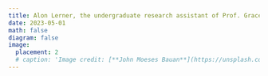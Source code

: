 ```yaml
---
title: Alon Lerner, the undergraduate research assistant of Prof. Grace Wang, graduated in May and joined Bank of America.
date: 2023-05-01
math: false
diagram: false
image:
  placement: 2
  # caption: 'Image credit: [**John Moeses Bauan**](https://unsplash.com/photos/OGZtQF8iC0g)'
---
```

<!-- # [Alon Lerner, the undergraduate research assistant of Prof. Grace Wang, graduated in May and joined Bank of America.](https://fintechconferences.com/) -->
